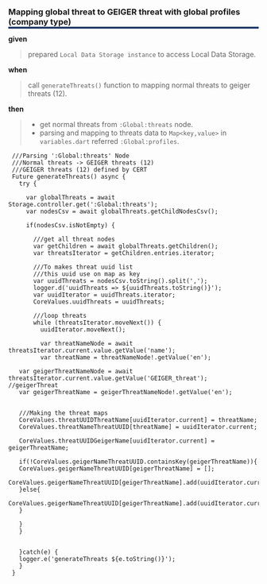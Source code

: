 <!--**
 @file
 @copyright FHNW Switzerland 2022, FHNW
 @authors JongGwan An [kman3212@gmail.com]
-->

 
<h3 style="box-shadow: 0px 4px 0px 0px #233c68;">Mapping global threat to GEIGER threat with global profiles (company type)</h3>
 
 
  **given**
  > prepared `Local Data Storage instance` to access Local Data Storage.
  
  **when** 
  > call `generateThreats()` function to mapping normal threats to geiger threats (12). 
     
  **then** 
  > - get normal threats from `:Global:threats` node. 
  > - parsing and mapping to threats data to `Map<key,value>` in `variables.dart` referred `:Global:profiles`.
 
     ///Parsing ':Global:threats' Node
     ///Normal threats -> GEIGER threats (12)
     ///GEIGER threats (12) defined by CERT
     Future generateThreats() async {
       try {
     
         var globalThreats = await Storage.controller.get(':Global:threats');
         var nodesCsv = await globalThreats.getChildNodesCsv();
     
         if(nodesCsv.isNotEmpty) {
     
           ///get all threat nodes
           var getChildren = await globalThreats.getChildren();
           var threatsIterator = getChildren.entries.iterator;
     
           ///To makes threat uuid list
           ///this uuid use on map as key
           var uuidThreats = nodesCsv.toString().split(',');
           logger.d('uuidThreats => ${uuidThreats.toString()}');
           var uuidIterator = uuidThreats.iterator;
           CoreValues.uuidThreats = uuidThreats;
     
           ///loop threats
           while (threatsIterator.moveNext()) {
             uuidIterator.moveNext();
     
             var threatNameNode = await threatsIterator.current.value.getValue('name');
             var threatName = threatNameNode!.getValue('en');
     
       var geigerThreatNameNode = await threatsIterator.current.value.getValue('GEIGER_threat');  //geigerThreat
       var geigerThreatName = geigerThreatNameNode!.getValue('en');
     
     
       ///Making the threat maps
       CoreValues.threatUUIDThreatName[uuidIterator.current] = threatName;
       CoreValues.threatNameThreatUUID[threatName] = uuidIterator.current;
     
       CoreValues.threatUUIDGeigerName[uuidIterator.current] = geigerThreatName;
     
       if(!CoreValues.geigerNameThreatUUID.containsKey(geigerThreatName)){
       CoreValues.geigerNameThreatUUID[geigerThreatName] = [];
       CoreValues.geigerNameThreatUUID[geigerThreatName].add(uuidIterator.current);
       }else{
       CoreValues.geigerNameThreatUUID[geigerThreatName].add(uuidIterator.current);
       }
     
       }
       }
     
     
       }catch(e) {
       logger.e('generateThreats ${e.toString()}');
       }
     }
     
